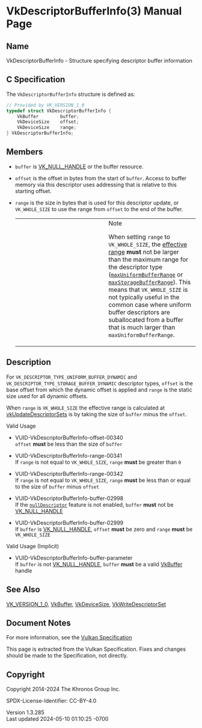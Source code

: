 # VkDescriptorBufferInfo(3) Manual Page

## Name

VkDescriptorBufferInfo - Structure specifying descriptor buffer
information



## <a href="#_c_specification" class="anchor"></a>C Specification

The `VkDescriptorBufferInfo` structure is defined as:

``` c
// Provided by VK_VERSION_1_0
typedef struct VkDescriptorBufferInfo {
    VkBuffer        buffer;
    VkDeviceSize    offset;
    VkDeviceSize    range;
} VkDescriptorBufferInfo;
```

## <a href="#_members" class="anchor"></a>Members

- `buffer` is [VK_NULL_HANDLE](https://registry.khronos.org/vulkan/specs/1.3-extensions/man/html/VK_NULL_HANDLE.html) or the buffer
  resource.

- `offset` is the offset in bytes from the start of `buffer`. Access to
  buffer memory via this descriptor uses addressing that is relative to
  this starting offset.

- `range` is the size in bytes that is used for this descriptor update,
  or `VK_WHOLE_SIZE` to use the range from `offset` to the end of the
  buffer.

  <table>
  <colgroup>
  <col style="width: 50%" />
  <col style="width: 50%" />
  </colgroup>
  <tbody>
  <tr class="odd">
  <td class="icon"><em></em></td>
  <td class="content">Note
  <p>When setting <code>range</code> to <code>VK_WHOLE_SIZE</code>, the <a
  href="https://registry.khronos.org/vulkan/specs/1.3-extensions/html/vkspec.html#buffer-info-effective-range"
  target="_blank" rel="noopener">effective range</a> <strong>must</strong>
  not be larger than the maximum range for the descriptor type (<a
  href="https://registry.khronos.org/vulkan/specs/1.3-extensions/html/vkspec.html#limits-maxUniformBufferRange"
  target="_blank" rel="noopener"><code>maxUniformBufferRange</code></a> or
  <a
  href="https://registry.khronos.org/vulkan/specs/1.3-extensions/html/vkspec.html#limits-maxStorageBufferRange"
  target="_blank" rel="noopener"><code>maxStorageBufferRange</code></a>).
  This means that <code>VK_WHOLE_SIZE</code> is not typically useful in
  the common case where uniform buffer descriptors are suballocated from a
  buffer that is much larger than
  <code>maxUniformBufferRange</code>.</p></td>
  </tr>
  </tbody>
  </table>

## <a href="#_description" class="anchor"></a>Description

For `VK_DESCRIPTOR_TYPE_UNIFORM_BUFFER_DYNAMIC` and
`VK_DESCRIPTOR_TYPE_STORAGE_BUFFER_DYNAMIC` descriptor types, `offset`
is the base offset from which the dynamic offset is applied and `range`
is the static size used for all dynamic offsets.

When `range` is `VK_WHOLE_SIZE` the effective range is calculated at
[vkUpdateDescriptorSets](https://registry.khronos.org/vulkan/specs/1.3-extensions/man/html/vkUpdateDescriptorSets.html) is by taking the
size of `buffer` minus the `offset`.

Valid Usage

- <a href="#VUID-VkDescriptorBufferInfo-offset-00340"
  id="VUID-VkDescriptorBufferInfo-offset-00340"></a>
  VUID-VkDescriptorBufferInfo-offset-00340  
  `offset` **must** be less than the size of `buffer`

- <a href="#VUID-VkDescriptorBufferInfo-range-00341"
  id="VUID-VkDescriptorBufferInfo-range-00341"></a>
  VUID-VkDescriptorBufferInfo-range-00341  
  If `range` is not equal to `VK_WHOLE_SIZE`, `range` **must** be
  greater than `0`

- <a href="#VUID-VkDescriptorBufferInfo-range-00342"
  id="VUID-VkDescriptorBufferInfo-range-00342"></a>
  VUID-VkDescriptorBufferInfo-range-00342  
  If `range` is not equal to `VK_WHOLE_SIZE`, `range` **must** be less
  than or equal to the size of `buffer` minus `offset`

- <a href="#VUID-VkDescriptorBufferInfo-buffer-02998"
  id="VUID-VkDescriptorBufferInfo-buffer-02998"></a>
  VUID-VkDescriptorBufferInfo-buffer-02998  
  If the <a
  href="https://registry.khronos.org/vulkan/specs/1.3-extensions/html/vkspec.html#features-nullDescriptor"
  target="_blank" rel="noopener"><code>nullDescriptor</code></a> feature
  is not enabled, `buffer` **must** not be
  [VK_NULL_HANDLE](https://registry.khronos.org/vulkan/specs/1.3-extensions/man/html/VK_NULL_HANDLE.html)

- <a href="#VUID-VkDescriptorBufferInfo-buffer-02999"
  id="VUID-VkDescriptorBufferInfo-buffer-02999"></a>
  VUID-VkDescriptorBufferInfo-buffer-02999  
  If `buffer` is [VK_NULL_HANDLE](https://registry.khronos.org/vulkan/specs/1.3-extensions/man/html/VK_NULL_HANDLE.html), `offset`
  **must** be zero and `range` **must** be `VK_WHOLE_SIZE`

Valid Usage (Implicit)

- <a href="#VUID-VkDescriptorBufferInfo-buffer-parameter"
  id="VUID-VkDescriptorBufferInfo-buffer-parameter"></a>
  VUID-VkDescriptorBufferInfo-buffer-parameter  
  If `buffer` is not [VK_NULL_HANDLE](https://registry.khronos.org/vulkan/specs/1.3-extensions/man/html/VK_NULL_HANDLE.html), `buffer`
  **must** be a valid [VkBuffer](https://registry.khronos.org/vulkan/specs/1.3-extensions/man/html/VkBuffer.html) handle

## <a href="#_see_also" class="anchor"></a>See Also

[VK_VERSION_1_0](https://registry.khronos.org/vulkan/specs/1.3-extensions/man/html/VK_VERSION_1_0.html), [VkBuffer](https://registry.khronos.org/vulkan/specs/1.3-extensions/man/html/VkBuffer.html),
[VkDeviceSize](https://registry.khronos.org/vulkan/specs/1.3-extensions/man/html/VkDeviceSize.html),
[VkWriteDescriptorSet](https://registry.khronos.org/vulkan/specs/1.3-extensions/man/html/VkWriteDescriptorSet.html)

## <a href="#_document_notes" class="anchor"></a>Document Notes

For more information, see the <a
href="https://registry.khronos.org/vulkan/specs/1.3-extensions/html/vkspec.html#VkDescriptorBufferInfo"
target="_blank" rel="noopener">Vulkan Specification</a>

This page is extracted from the Vulkan Specification. Fixes and changes
should be made to the Specification, not directly.

## <a href="#_copyright" class="anchor"></a>Copyright

Copyright 2014-2024 The Khronos Group Inc.

SPDX-License-Identifier: CC-BY-4.0

Version 1.3.285  
Last updated 2024-05-10 01:10:25 -0700
